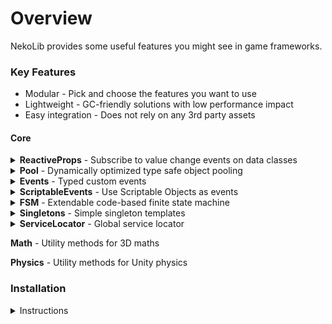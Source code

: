 # Overview

NekoLib provides some useful features you might see in game frameworks.

### Key Features

- Modular - Pick and choose the features you want to use
- Lightweight - GC-friendly solutions with low performance impact
- Easy integration - Does not rely on any 3rd party assets

#### Core

<details><summary><b>ReactiveProps</b> - Subscribe to value change events on data classes</summary>

```csharp
public class UIScoreController : MonoBehaviour {
    [SerializeField] private UIScoreView _view;
    [SerializeField] private PlayerContext _context;

    void OnEnable() {
        _context.Score.ValueChanged += SetScoreText;
    }

    void OnDisable() {
        _context.Score.ValueChanged -= SetScoreText;
    }

    private void SetScoreText(int score) {
        _view.text.SetText(score.ToString());
    }
}
```

</details>

<details><summary>
<b>Pool</b> - Dynamically optimized type safe object pooling
</summary>

```csharp
public static class BulletFactory {
    public static IObjectPoolManager PoolManager;

    public static Bullet Instantiate(Bullet prefab, BulletConfig cfg,
    Vector3 origin, Vector3 direction, LayerMask layerMask = default) {
        var pool = PoolManager.GetPool(prefab);
        Bullet bullet = pool.Get();
        bullet.Init(cfg, origin, direction, layerMask, pool);
        return bullet;
    }
}

public class Bullet : MonoBehaviour {
    ...
    Destroy(){
        if(isPooled) _pool.Push(this);
    }
}
```

</details>

<details><summary><b>Events</b> - Typed custom events</summary>

```csharp
var event = GlobalEvents.Get<LevelSucceedEvt>();
event.Action += HandleLevelSucceed;
```

</details>

<details><summary><b>ScriptableEvents</b> - Use Scriptable Objects as events</summary>

```csharp
public class MyEventListener: MonoBehaviour {
    [SerializeField] ScriptableEventInt _scriptableEvent;

    void OnEnable(){
        _scriptableEvent.Register(MyEventResponse);
    }

    void OnDisable(){
        _scriptableEvent.Unregister(MyEventResponse);
    }

    void MyEventResponse(int value) {
        ...
    }
}
```

</details>

<details><summary><b>FSM</b> - Extendable code-based finite state machine</summary>

```csharp
fsm = new FSMBase<Player>(player);

var idle = new FSMState<Player>();
idle.BindEnterAction(p => p.Idle());
fsm.AddState("Idle", idle);
fsm.SetDefault("Idle");

var move = new FSMState<Player>();
move.BindUpdateAction(p => p.Move(p.MoveInput));
fsm.AddState("Move", move);

var jump = new FSMState<Player>();
jump.BindEnterAction(p => p.Jump());
fsm.AddState("Jump", jump);

var hasMoveInput = new FSMCondition<Player>(p => p.MoveInput.sqrMagnitude > 0.01f);
var hasJumpInput = new FSMCondition<Player>(p => p.JumpInput);
var isJumpAnimEnded = new FSMCondition<Player>(p => p.IsAnimEnded("Jump"));

idle.AddCondition(hasJumpInput, "Jump");
idle.AddCondition(hasMoveInput, "Move");
move.AddCondition(hasJumpInput, "Jump");
move.AddCondition(!hasMoveInput, "Idle");
jump.AddCondition(isJumpAnimEnded, "Idle");
```

</details>

<details><summary><b>Singletons</b> - Simple singleton templates</summary>

```csharp
public class GameManager : MonoSingleton<GameManager> {
    Awake() {
        ...
    }
}

var GameManager gm = GameManager.Instance;
```

</details>

<details><summary><b>ServiceLocator</b> - Global service locator</summary>

```csharp
public class GameEntry : MonoBehaviour {
    void Awake() {
        GameServices.Register<IMyServiceInterface>(new MyServiceType());
        ...
    }
}

var myService = GameServices.Get<IMyServiceInterface>();
```

</details>

**Math** - Utility methods for 3D maths

**Physics** - Utility methods for Unity physics

### Installation

<details>
  <summary>Instructions</summary>

#### Installing via Git URL

(soon)

#### Installing the old way

Place the source files into your project's assets folder.

</details>

